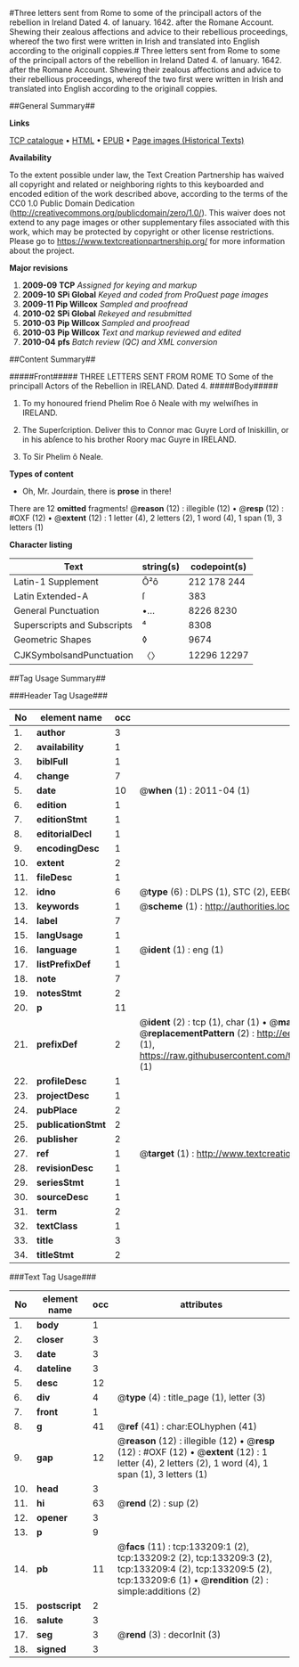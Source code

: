 #Three letters sent from Rome to some of the principall actors of the rebellion in Ireland Dated 4. of Ianuary. 1642. after the Romane Account. Shewing their zealous affections and advice to their rebellious proceedings, whereof the two first were written in Irish and translated into English according to the originall coppies.#
Three letters sent from Rome to some of the principall actors of the rebellion in Ireland Dated 4. of Ianuary. 1642. after the Romane Account. Shewing their zealous affections and advice to their rebellious proceedings, whereof the two first were written in Irish and translated into English according to the originall coppies.

##General Summary##

**Links**

[TCP catalogue](http://www.ota.ox.ac.uk/tcp/)  • 
[HTML](http://tei.it.ox.ac.uk/tcp/Texts-HTML/free/A94/A94320.html)  • 
[EPUB](http://tei.it.ox.ac.uk/tcp/Texts-EPUB/free/A94/A94320.epub) • 
[Page images (Historical Texts)](https://historicaltexts.jisc.ac.uk/eebo-99898075e)

**Availability**

To the extent possible under law, the Text Creation Partnership has waived all copyright and related or neighboring rights to this keyboarded and encoded edition of the work described above, according to the terms of the CC0 1.0 Public Domain Dedication (http://creativecommons.org/publicdomain/zero/1.0/). This waiver does not extend to any page images or other supplementary files associated with this work, which may be protected by copyright or other license restrictions. Please go to https://www.textcreationpartnership.org/ for more information about the project.

**Major revisions**

1. __2009-09__ __TCP__ *Assigned for keying and markup*
1. __2009-10__ __SPi Global__ *Keyed and coded from ProQuest page images*
1. __2009-11__ __Pip Willcox__ *Sampled and proofread*
1. __2010-02__ __SPi Global__ *Rekeyed and resubmitted*
1. __2010-03__ __Pip Willcox__ *Sampled and proofread*
1. __2010-03__ __Pip Willcox__ *Text and markup reviewed and edited*
1. __2010-04__ __pfs__ *Batch review (QC) and XML conversion*

##Content Summary##

#####Front#####
THREE LETTERS SENT FROM ROME TO Some of the principall Actors of the Rebellion in IRELAND. Dated 4. 
#####Body#####

1. To my honoured friend Phelim Roe ô Neale with my welwiſhes in IRELAND.

1. The Superſcription. Deliver this to Connor mac Guyre Lord of Iniskillin, or in his abſence to his brother Roory mac Guyre in IRELAND.

1. To Sir Phelim ô Neale.

**Types of content**

  * Oh, Mr. Jourdain, there is **prose** in there!

There are 12 **omitted** fragments! 
 @__reason__ (12) : illegible (12)  •  @__resp__ (12) : #OXF (12)  •  @__extent__ (12) : 1 letter (4), 2 letters (2), 1 word (4), 1 span (1), 3 letters (1)

**Character listing**


|Text|string(s)|codepoint(s)|
|---|---|---|
|Latin-1 Supplement|Ô²ô|212 178 244|
|Latin Extended-A|ſ|383|
|General Punctuation|•…|8226 8230|
|Superscripts             and Subscripts|⁴|8308|
|Geometric Shapes|◊|9674|
|CJKSymbolsandPunctuation|〈〉|12296 12297|

##Tag Usage Summary##

###Header Tag Usage###

|No|element name|occ|attributes|
|---|---|---|---|
|1.|__author__|3||
|2.|__availability__|1||
|3.|__biblFull__|1||
|4.|__change__|7||
|5.|__date__|10| @__when__ (1) : 2011-04 (1)|
|6.|__edition__|1||
|7.|__editionStmt__|1||
|8.|__editorialDecl__|1||
|9.|__encodingDesc__|1||
|10.|__extent__|2||
|11.|__fileDesc__|1||
|12.|__idno__|6| @__type__ (6) : DLPS (1), STC (2), EEBO-CITATION (1), PROQUEST (1), VID (1)|
|13.|__keywords__|1| @__scheme__ (1) : http://authorities.loc.gov/ (1)|
|14.|__label__|7||
|15.|__langUsage__|1||
|16.|__language__|1| @__ident__ (1) : eng (1)|
|17.|__listPrefixDef__|1||
|18.|__note__|7||
|19.|__notesStmt__|2||
|20.|__p__|11||
|21.|__prefixDef__|2| @__ident__ (2) : tcp (1), char (1)  •  @__matchPattern__ (2) : ([0-9\-]+):([0-9IVX]+) (1), (.+) (1)  •  @__replacementPattern__ (2) : http://eebo.chadwyck.com/downloadtiff?vid=$1&page=$2 (1), https://raw.githubusercontent.com/textcreationpartnership/Texts/master/tcpchars.xml#$1 (1)|
|22.|__profileDesc__|1||
|23.|__projectDesc__|1||
|24.|__pubPlace__|2||
|25.|__publicationStmt__|2||
|26.|__publisher__|2||
|27.|__ref__|1| @__target__ (1) : http://www.textcreationpartnership.org/docs/. (1)|
|28.|__revisionDesc__|1||
|29.|__seriesStmt__|1||
|30.|__sourceDesc__|1||
|31.|__term__|2||
|32.|__textClass__|1||
|33.|__title__|3||
|34.|__titleStmt__|2||


###Text Tag Usage###

|No|element name|occ|attributes|
|---|---|---|---|
|1.|__body__|1||
|2.|__closer__|3||
|3.|__date__|3||
|4.|__dateline__|3||
|5.|__desc__|12||
|6.|__div__|4| @__type__ (4) : title_page (1), letter (3)|
|7.|__front__|1||
|8.|__g__|41| @__ref__ (41) : char:EOLhyphen (41)|
|9.|__gap__|12| @__reason__ (12) : illegible (12)  •  @__resp__ (12) : #OXF (12)  •  @__extent__ (12) : 1 letter (4), 2 letters (2), 1 word (4), 1 span (1), 3 letters (1)|
|10.|__head__|3||
|11.|__hi__|63| @__rend__ (2) : sup (2)|
|12.|__opener__|3||
|13.|__p__|9||
|14.|__pb__|11| @__facs__ (11) : tcp:133209:1 (2), tcp:133209:2 (2), tcp:133209:3 (2), tcp:133209:4 (2), tcp:133209:5 (2), tcp:133209:6 (1)  •  @__rendition__ (2) : simple:additions (2)|
|15.|__postscript__|2||
|16.|__salute__|3||
|17.|__seg__|3| @__rend__ (3) : decorInit (3)|
|18.|__signed__|3||
